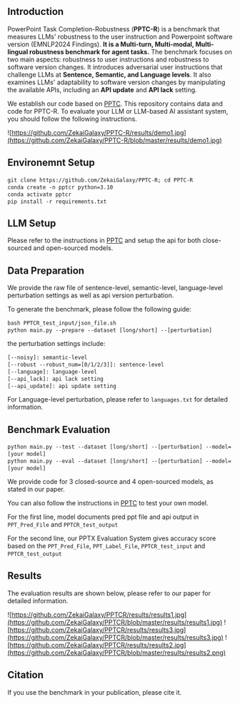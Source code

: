 ## Introduction

PowerPoint Task Completion-Robustness (**PPTC-R**) is a benchmark that measures LLMs' robustness to the user instruction and Powerpoint software version (EMNLP2024 Findings). **It is a Multi-turn, Multi-modal, Multi-lingual robustness benchmark for agent tasks.** The benchmark focuses on two main aspects: robustness to user instructions and robustness to software version changes. It introduces adversarial user instructions that challenge LLMs at **Sentence, Semantic, and Language levels**. It also examines LLMs' adaptability to software version changes by manipulating the available APIs, including an **API update** and **API lack** setting.

We establish our code based on [PPTC](https://github.com/gydpku/PPTC). This repository contains data and code for PPTC-R. To evaluate your LLM or LLM-based AI assistant system, you should follow the following instructions.

![https://github.com/ZekaiGalaxy/PPTC-R/results/demo1.jpg](https://github.com/ZekaiGalaxy/PPTC-R/blob/master/results/demo1.jpg)

## Environemnt Setup

```
git clone https://github.com/ZekaiGalaxy/PPTC-R; cd PPTC-R
conda create -n pptcr python=3.10
conda activate pptcr
pip install -r requirements.txt
```

## LLM Setup

Please refer to the instructions in [PPTC](https://github.com/gydpku/PPTC) and setup the api for both close-sourced and open-sourced models.

## Data Preparation

We provide the raw file of sentence-level, semantic-level, language-level perturbation settings as well as api version perturbation. 

To generate the benchmark, please follow the following guide:

```
bash PPTCR_test_input/json_file.sh
python main.py --prepare --dataset [long/short] --[perturbation]
```
the perturbation settings include:
```
[--noisy]: semantic-level
[--robust --robust_num=[0/1/2/3]]: sentence-level
[--language]: language-level
[--api_lack]: api lack setting
[--api_update]: api update setting
```
For Language-level perturbation, please refer to `languages.txt` for detailed information.

## Benchmark Evaluation
```
python main.py --test --dataset [long/short] --[perturbation] --model=[your model]
python main.py --eval --dataset [long/short] --[perturbation] --model=[your model]
```
We provide code for 3 closed-source and 4 open-sourced models, as stated in our paper. 

You can also follow the instructions in [PPTC](https://github.com/gydpku/PPTC) to test your own model.

For the first line, model documents pred ppt file and api output in `PPT_Pred_File` and `PPTCR_test_output`

For the second line, our PPTX Evaluation System gives accuracy score based on the `PPT_Pred_File`, `PPT_Label_File`, `PPTCR_test_input` and `PPTCR_test_output`

## Results

The evaluation results are shown below, please refer to our paper for detailed information.

![https://github.com/ZekaiGalaxy/PPTCR/results/results1.jpg](https://github.com/ZekaiGalaxy/PPTCR/blob/master/results/results1.jpg)
![https://github.com/ZekaiGalaxy/PPTCR/results/results3.jpg](https://github.com/ZekaiGalaxy/PPTCR/blob/master/results/results3.jpg)
![https://github.com/ZekaiGalaxy/PPTCR/results/results2.jpg](https://github.com/ZekaiGalaxy/PPTCR/blob/master/results/results2.png)

## Citation

If you use the benchmark in your publication, please cite it.

```
```


